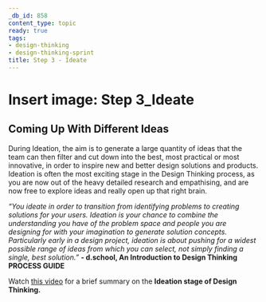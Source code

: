 ```yaml
---
_db_id: 858
content_type: topic
ready: true
tags:
- design-thinking
- design-thinking-sprint
title: Step 3 - Ideate
---
```

# Insert image: Step 3_Ideate

## Coming Up With Different Ideas
During Ideation, the aim is to generate a large quantity of ideas that the team can then filter and cut down into the best, most practical or most innovative, in order to inspire new and better design solutions and products. Ideation is often the most exciting stage in the Design Thinking process, as you are now out of the heavy detailed research and empathising, and are now free to explore ideas and really open up that right brain.

*“You ideate in order to transition from identifying problems to creating solutions for your users. Ideation is your chance to combine the understanding you have of the problem space and people you are designing for with your imagination to generate solution concepts. Particularly early in a design project, ideation is about pushing for a widest possible range of ideas from which you can select, not simply finding a single, best solution.”*
 **- d.school, An Introduction to Design Thinking PROCESS GUIDE**
 
Watch [this video](https://www.youtube.com/watch?v=zbLxs6te5to) for a brief summary on the **Ideation stage of Design Thinking.** 
